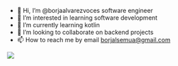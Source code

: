 - 👋 Hi, I’m @borjaalvarezvoces software engineer
- 👀 I’m interested in learning software development
- 🌱 I’m currently learning kotlin
- 💞️ I’m looking to collaborate on backend projects
- 📫 How to reach me by email  <a href ="borjalsemua@gmail.com">borjalsemua@gmail.com</a>

<!---
borjaalvarezvoces/borjaalvarezvoces is a ✨ special ✨ repository because its `README.md` (this file) appears on your GitHub profile.
You can click the Preview link to take a look at your changes.
--->

<img src="https://github-readme-stats.vercel.app/api?username=borjaalvarezvoces&&show_icons=true&title_color=ffffff&icon_color=bb2acf&text_color=daf7dc&bg_color=151515">
